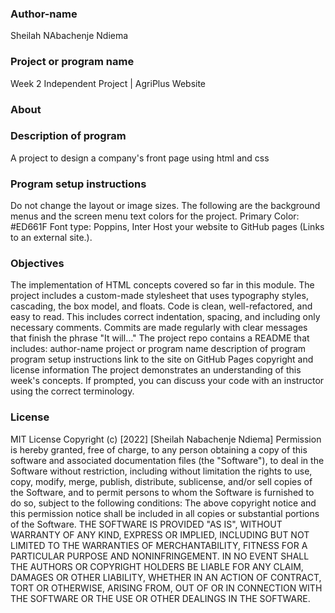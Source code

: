 
### Author-name
Sheilah NAbachenje Ndiema

### Project or program name
Week 2 Independent Project | AgriPlus Website
### About

### Description of program
A project to design a company's front page using html and css


### Program setup instructions
Do not change the layout or image sizes.
The following are the background menus and the screen menu text colors for the project.
Primary Color: #ED661F
Font type: Poppins, Inter
Host your website to  GitHub pages (Links to an external site.).


### Objectives
The implementation of HTML concepts covered so far in this module.
The project includes a custom-made stylesheet that uses typography styles, cascading, the box model, and floats.
Code is clean, well-refactored, and easy to read. This includes correct indentation, spacing, and including only necessary comments.
Commits are made regularly with clear messages that finish  the phrase "It will…"
The project repo contains a README that includes:
author-name
project or program name
description of program
program setup instructions
link to the site on GitHub Pages
copyright and license information
The project demonstrates an understanding of this week's concepts. If prompted, you can discuss your code with an instructor using the correct terminology.


### License
MIT License
Copyright (c) [2022] [Sheilah Nabachenje Ndiema]
Permission is hereby granted, free of charge, to any person obtaining a copy
of this software and associated documentation files (the "Software"), to deal
in the Software without restriction, including without limitation the rights
to use, copy, modify, merge, publish, distribute, sublicense, and/or sell
copies of the Software, and to permit persons to whom the Software is
furnished to do so, subject to the following conditions:
The above copyright notice and this permission notice shall be included in all
copies or substantial portions of the Software.
THE SOFTWARE IS PROVIDED "AS IS", WITHOUT WARRANTY OF ANY KIND, EXPRESS OR
IMPLIED, INCLUDING BUT NOT LIMITED TO THE WARRANTIES OF MERCHANTABILITY,
FITNESS FOR A PARTICULAR PURPOSE AND NONINFRINGEMENT. IN NO EVENT SHALL THE
AUTHORS OR COPYRIGHT HOLDERS BE LIABLE FOR ANY CLAIM, DAMAGES OR OTHER
LIABILITY, WHETHER IN AN ACTION OF CONTRACT, TORT OR OTHERWISE, ARISING FROM,
OUT OF OR IN CONNECTION WITH THE SOFTWARE OR THE USE OR OTHER DEALINGS IN THE
SOFTWARE.


